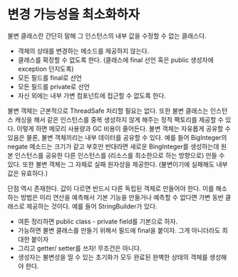 # 변경 가능성을 최소화하자

불변 클래스란 간단히 말해 그 인스턴스의 내부 값을 수정할 수 없는 클래스다. 

- 객체의 상태를 변경하는 메소드를 제공하지 않는다.
- 클래스를 확장할 수 없도록 한다. (클래스에 final 선언 혹은 public 생성자에 exception 던지도록)
- 모든 필드를 final로 선언
- 모든 필드를 private로 선언
- 자신 외에는 내부 가변 컴포넌트에 접근할 수 없도록 한다.

불변 객체는 근본적으로 ThreadSafe 처리할 필요는 없다. 또한 불변 클래스는 인스턴스 캐싱을 해서 같은 인스턴스를 중복 생성하지 않게 해주는 정적 팩토리를 제공할 수 있다.
이렇게 하면 메모리 사용량과 GC 비용이 줄어든다. 불변 객체는 자유롭게 공유할 수 있음은 물론, 불변 객체끼리는 내부 데이터를 공유할 수 있다. 예를 들어 
BigInteger의 negate 메소드는 크기가 같고 부호만 반대라면 새로운 BingInteger를 생성하는데 원본 인스턴스를 공유한 다른 인스턴스를 (리소스를 최소한으로 하는 방향으로)
만들 수 있다. 또한 불변 객체는 그 자체로 실패 원자성을 제공한다. (불변이기에 실패해도 내부 값은 유효하다.)

단점 역시 존재한다. 값이 다르면 반드시 다른 독립된 객체로 만들어야 한다. 이를 해소하는 방법은 미리 연산을 예측해서 기본 기능을 만들거나 예측할 수 없다면 가변 동반 클래스로 
제공하는 것이다. 예를 들어 StringBuilder가 있다.


- 여튼 정리하면 public class - private field를 기본으로 하자.
- 가능하면 불변 클래스를 만들기 위해서 필드에 final을 붙이자. 그게 아니더라도 최대한 붙이자 
- 그리고 getter/ setter를 쓰자! 무조건은 아니다.
- 생성자는 불변성을 띨 수 있는 초기화가 모두 완료된 완벽한 상태의 객체를 생성해야 한다.